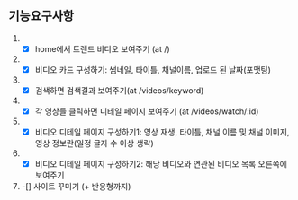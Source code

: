 ## 기능요구사항

1. -[x] home에서 트렌드 비디오 보여주기 (at /)
2. -[x] 비디오 카드 구성하기: 썸네일, 타이틀, 채널이름, 업로드 된 날짜(포맷팅)
3. -[x] 검색하면 검색결과 보여주기(at /videos/keyword)
4. -[x] 각 영상들 클릭하면 디테일 페이지 보여주기 (at /videos/watch/:id)
5. -[x] 비디오 디테일 페이지 구성하기1: 영상 재생, 타이틀, 채널 이름 및 채널 이미지, 영상 정보란(일정 글자 수 이상 생략)
6. -[x] 비디오 디테일 페이지 구성하기2: 해당 비디오와 연관된 비디오 목록 오른쪽에 보여주기
7. -[] 사이트 꾸미기 (+ 반응형까지)
